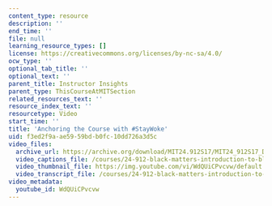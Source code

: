 ```yaml
---
content_type: resource
description: ''
end_time: ''
file: null
learning_resource_types: []
license: https://creativecommons.org/licenses/by-nc-sa/4.0/
ocw_type: ''
optional_tab_title: ''
optional_text: ''
parent_title: Instructor Insights
parent_type: ThisCourseAtMITSection
related_resources_text: ''
resource_index_text: ''
resourcetype: Video
start_time: ''
title: 'Anchoring the Course with #StayWoke'
uid: f3ed2f9a-ae59-59bd-b0fc-10dd726a3d5c
video_files:
  archive_url: https://archive.org/download/MIT24.912S17/MIT24_912S17_DeGraff_StayWoke_300k.mp4
  video_captions_file: /courses/24-912-black-matters-introduction-to-black-studies-spring-2017/1b989c2d775c528f82ceae82d63f904e_WdQUiCPvcvw.vtt
  video_thumbnail_file: https://img.youtube.com/vi/WdQUiCPvcvw/default.jpg
  video_transcript_file: /courses/24-912-black-matters-introduction-to-black-studies-spring-2017/ba090c1e2a3e30f56ced75e8f0fd8e93_WdQUiCPvcvw.pdf
video_metadata:
  youtube_id: WdQUiCPvcvw
---
```

